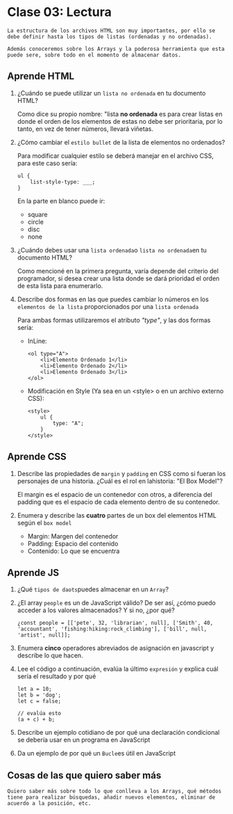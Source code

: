 # Clase 03: Lectura

    La estructura de los archivos HTML son muy importantes, por ello se debe definir hasta los tipos de listas (ordenadas y no ordenadas).

    Además conoceremos sobre los Arrays y la poderosa herramienta que esta puede sere, sobre todo en el momento de almacenar datos.

## Aprende HTML

1. ¿Cuándo se puede utilizar un `lista no ordenada` en tu documento HTML?

    Como dice su propio nombre: "lista **no ordenada** es para crear listas en donde el orden de los elementos de estas no debe ser prioritaria, por lo tanto, en vez de tener números, llevará viñetas.

2. ¿Cómo cambiar el `estilo bullet` de la lista de elementos no ordenados?

    Para modificar cualquier estilo se deberá manejar en el archivo CSS, para este caso sería:

    ```
    ul {
        list-style-type: ___;
    }
    ```

    En la parte en blanco puede ir:

    - square
    - circle
    - disc
    - none

3. ¿Cuándo debes usar una `lista ordenada`o `lista no ordenada`en tu documento HTML?

    Como mencioné en la primera pregunta, varía depende del criterio del programador, si desea crear una lista donde se dará prioridad el orden de esta lista para enumerarlo.

4. Describe dos formas en las que puedes cambiar lo números en los `elementos de la lista` proporcionados por una `lista ordenada`

    Para ambas formas utilizaremos el atributo *"type"*, y las dos formas sería:

    + InLine:

        ```
        <ol type="A">
            <li>Elemento Ordenado 1</li>
            <li>Elemento Ordenado 2</li>
            <li>Elemento Ordenado 3</li>
        </ol>
        ```
    
    + Modificación en Style (Ya sea en un \<style> o en un archivo externo CSS):

        ```
        <style>
            ul {
                type: "A";
            }
        </style>
        ```

## Aprende CSS

1. Describe las propiedades de `margin` y `padding` en CSS como si fueran los personajes de una historia. ¿Cuál es el rol en lahistoria: "El Box Model"?

    El margin es el espacio de un contenedor con otros, a diferencia del padding que es el espacio de cada elemento dentro de su contenedor.

2. Enumera y describe las **cuatro** partes de un box del elementos HTML según el `box model`

    - Margin: Margen del contenedor
    - Padding: Espacio del contenido
    - Contenido: Lo que se encuentra 

## Aprende JS

1. ¿Qué `tipos de daots`puedes almacenar en un `Array`?



2. ¿El array `people` es un de JavaScript válido? De ser así, ¿cómo puedo acceder a los valores almacenados? Y si no, ¿por qué?

    ```
    ¿const people = [['pete', 32, 'librarian', null], ['Smith', 40, 'accountant', 'fishing:hiking:rock_climbing'], ['bill', null, 'artist', null]];
    ```



3. Enumera **cinco** operadores abreviados de asignación en javascript y describe lo que hacen.



4. Lee el código a continuación, evalúa la último `expresión` y explica cuál sería el resultado y por qué

    ```
    let a = 10;
    let b = 'dog';
    let c = false;

    // evalúa esto
    (a + c) + b;
    ```

5. Describe un ejemplo cotidiano de por qué una declaración condicional se debería usar en un programa en JavaScript

6. Da un ejemplo de por qué un `Bucle`es útil en JavaScript

## Cosas de las que quiero saber más

    Quiero saber más sobre todo lo que conlleva a los Arrays, qué métodos tiene para realizar búsquedas, añadir nuevos elementos, eliminar de acuerdo a la posición, etc.
